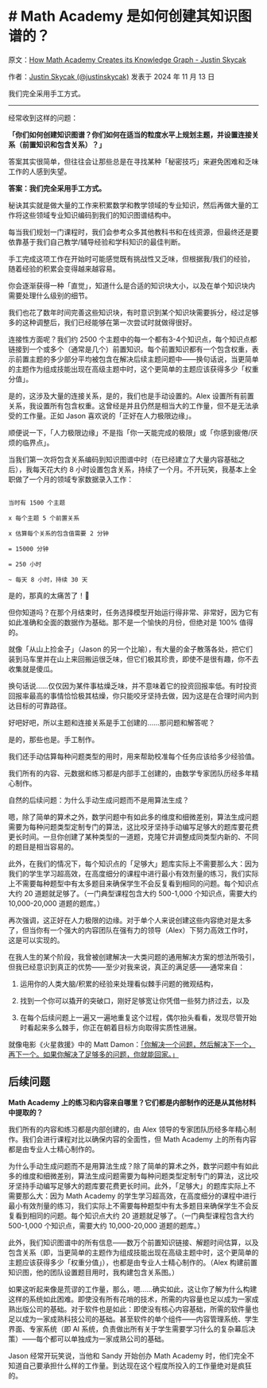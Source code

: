 # # Math Academy 是如何创建其知识图谱的？

原文：[How Math Academy Creates its Knowledge Graph - Justin Skycak](https://www.justinmath.com/how-math-academy-creates-its-knowledge-graph/)

作者：[Justin Skycak (@justinskycak)](https://x.com/justinskycak) 发表于 2024 年 11 月 13 日

我们完全采用手工方式。

---

经常收到这样的问题：

**「你们如何创建知识图谱？你们如何在适当的粒度水平上规划主题，并设置连接关系（前置知识和包含关系）？」**

答案其实很简单，但往往会让那些总是在寻找某种「秘密技巧」来避免困难和乏味工作的人感到失望。

**答案：我们完全采用手工方式。**

秘诀其实就是做大量的工作来积累数学和教学领域的专业知识，然后再做大量的工作将这些领域专业知识编码到我们的知识图谱结构中。

每当我们规划一门课程时，我们会参考众多其他教科书和在线资源，但最终还是要依靠基于我们自己教学/辅导经验和学科知识的最佳判断。

手工完成这项工作在开始时可能感觉既有挑战性又乏味，但根据我/我们的经验，随着经验的积累会变得越来越容易。

你会逐渐获得一种「直觉」，知道什么是合适的知识块大小，以及在单个知识块内需要处理什么级别的细节。

我们也花了数年时间完善这些知识块，有时意识到某个知识块需要拆分，经过足够多的这种调整后，我们已经能够在第一次尝试时就做得很好。

连接性方面呢？我们约 2500 个主题中的每一个都有3-4个知识点，每个知识点都链接到一个或多个（通常是几个）前置知识。每个前置知识都有一个包含权重，表示前置主题的多少部分平均被包含在解决后续主题问题中——换句话说，当更简单的主题作为组成技能出现在高级主题中时，这个更简单的主题应该获得多少「权重分值」。

是的，这涉及大量的连接关系，是的，我们也是手动设置的。Alex 设置所有前置关系，我设置所有包含权重。这曾经是并且仍然是相当大的工作量，但不是无法承受的工作量。正如 Jason 喜欢说的「正好在人力极限边缘」。

顺便说一下，「人力极限边缘」不是指「你一天能完成的极限」或「你感到疲倦/厌烦的临界点」。

当我们第一次将包含关系编码到知识图谱中时（在已经建立了大量内容基础之后），我每天花大约 8 小时设置包含关系，持续了一个月。不开玩笑，我基本上全职做了一个月的领域专家数据录入工作：

```

当时有 1500 个主题

x 每个主题 5 个前置关系

x 估算每个关系的包含值需要 2 分钟

= 15000 分钟

= 250 小时

~ 每天 8 小时，持续 30 天

```

是的，那真的太痛苦了！🤮

但你知道吗？在那个月结束时，任务选择模型开始运行得非常、非常好，因为它有如此准确和全面的数据作为基础。那不是一个愉快的月份，但绝对是 100% 值得的。

就像「从山上捡金子」（Jason 的另一个比喻），有大量的金子散落各处，把它们装到马车里并在山上来回搬运很乏味，但它们极其珍贵，即使不是很有趣，你不去收集就是傻瓜。

换句话说……仅仅因为某件事枯燥乏味，并不意味着它的投资回报率低。有时投资回报率最高的事情恰恰极其枯燥，你只能咬牙坚持去做，因为这是在合理时间内到达目标的可靠路径。

好吧好吧，所以主题和连接关系是手工创建的……那问题和解答呢？

是的，那些也是。手工制作。

我们还手动估算每种问题类型的用时，用来帮助校准每个任务应该给多少经验值。

我们所有的内容、元数据和练习都是内部手工创建的，由数学专家团队历经多年精心制作。

自然的后续问题：为什么手动生成问题而不是用算法生成？

嗯，除了简单的算术之外，数学问题中有如此多的维度和细微差别，算法生成问题需要为每种问题类型定制专门的算法，这比咬牙坚持手动编写足够大的题库要花费更长时间。一旦你创建了某种类型的一道题，克隆它并调整成同类型内新的、不同的题目是相当容易的。

此外，在我们的情况下，每个知识点的「足够大」题库实际上不需要那么大：因为我们的学生学习超高效，在高度细分的课程中进行最小有效剂量的练习，我们实际上不需要每种题型中有太多题目来确保学生不会反复看到相同的问题。每个知识点大约 20 道题就足够了。（一门典型课程包含大约 500-1,000 个知识点，需要大约 10,000-20,000 道题的题库。）

再次强调，这正好在人力极限的边缘。对于单个人来说创建这些内容绝对是太多了，但当你有一个强大的内容团队在强有力的领导（Alex）下努力高效工作时，这是可以实现的。

在我人生的某个阶段，我曾被创建解决一大类问题的通用解决方案的想法所吸引，但我已经意识到真正的优势——至少对我来说，真正的满足感——通常来自：

1. 运用你的人类大脑/积累的经验来处理看似棘手问题的微观结构，

2. 找到一个你可以撬开的突破口，刚好足够宽让你凭借一些努力挤过去，以及

3. 在每个后续问题上一遍又一遍地重复这个过程，偶尔抬头看看，发现尽管开始时看起来多么棘手，你正在朝着目标方向取得实质性进展。

就像电影《火星救援》中的 Matt Damon：[「你解决一个问题，然后解决下一个，再下一个。如果你解决了足够多的问题，你就能回家。」](https://youtu.be/0EhbvQSx6Dk)

## 后续问题

**Math Academy 上的练习和内容来自哪里？它们都是内部制作的还是从其他材料中提取的？**

我们所有的内容和练习都是内部创建的，由 Alex 领导的专家团队历经多年精心制作。我们会进行课程对比以确保内容的全面性，但 Math Academy 上的所有内容都是由专业人士精心制作的。

为什么手动生成问题而不是用算法生成？除了简单的算术之外，数学问题中有如此多的维度和细微差别，算法生成问题需要为每种问题类型定制专门的算法，这比咬牙坚持手动编写足够大的题库要花费更长时间。此外，「足够大」的题库实际上不需要那么大：因为 Math Academy 的学生学习超高效，在高度细分的课程中进行最小有效剂量的练习，我们实际上不需要每种题型中有太多题目来确保学生不会反复看到相同的问题。每个知识点大约 20 道题就足够了。（一门典型课程包含大约 500-1,000 个知识点，需要大约 10,000-20,000 道题的题库。）

此外，我们知识图谱中的所有信息——数万个前置知识链接、解题时间估算，以及包含关系（即，当更简单的主题作为组成技能出现在高级主题中时，这个更简单的主题应该获得多少「权重分值」），也都是由专业人士精心制作的。（Alex 构建前置知识图，他的团队设置题目用时，我构建包含关系图。）

如果这听起来像是荒谬的工作量，那么，嗯……确实如此，这让你了解为什么构建这样的系统如此困难。即使没有所有花哨的技术，所需的内容量也足以成为一家成熟出版公司的基础。对于软件也是如此：即使没有核心内容基础，所需的软件量也足以成为一家成熟科技公司的基础。甚至软件的单个组件——内容管理系统、学生界面、专家系统（即 AI 系统，负责做出所有关于学生需要学习什么的复杂幕后决策）——每个都可以单独成为一家成熟公司的基础。

Jason 经常开玩笑说，当他和 Sandy 开始创办 Math Academy 时，他们完全不知道自己要承担什么样的工作量。到达现在这个程度所投入的工作量绝对是疯狂的。